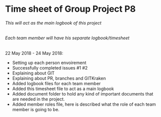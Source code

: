 # Time sheet of Group Project P8
###### This will act as the main logbook of this project
###### Each team member will have his separate logbook/timesheet

22 May 2018 - 24 May 2018:
- Setting up each person envoirement
- Successfully completed issues #1 #2
- Explaining about GIT
- Explaining about PR, branches and GITKraken
- Added logbook files for each team member
- Added this timesheet file to act as a main logbook
- Added document folder to hold any kind of important documents that are needed in the project.
- Added member roles file, here is described what the role of each team member is going to be.